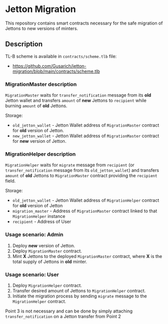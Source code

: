 # Jetton Migration

This repository contains smart contracts necessary for the safe migration of Jettons to new versions of minters.

## Description

TL-B scheme is available in `contracts/scheme.tlb` file:

-   https://github.com/Gusarich/jetton-migration/blob/main/contracts/scheme.tlb

### MigrationMaster description

`MigrationMaster` waits for `transfer_notification` message from its **old** Jetton wallet and transfers `amount` of **new** Jettons to `recipient` while burning `amount` of **old** Jettons.

Storage:

-   `old_jetton_wallet` - Jetton Wallet address of `MigrationMaster` contract for **old** version of Jetton.
-   `new_jetton_wallet` - Jetton Wallet address of `MigrationMaster` contract for **new** version of Jetton.

### MigrationHelper description

`MigrationHelper` waits for `migrate` message from `recipient` (or `transfer_notification` message from its `old_jetton_wallet`) and transfers `amount` of **old** Jettons to `MigrationMaster` contract providing the `recipient` field.

Storage:

-   `old_jetton_wallet` - Jetton Wallet address of `MigrationHelper` contract for **old** version of Jetton
-   `migration_master` - Address of `MigrationMaster` contract linked to that `MigrationHelper` instance
-   `recipient` - Address of User

### Usage scenario: Admin

1. Deploy **new** version of Jetton.
2. Deploy `MigrationMaster` contract.
3. Mint **X** Jettons to the deployed `MigrationMaster` contract, where **X** is the total supply of Jettons in **old** minter.

### Usage scenario: User

1. Deploy `MigrationHelper` contract.
2. Transfer desired amount of Jettons to `MigrationHelper` contract.
3. Initiate the migration process by sending `migrate` message to the `MigrationHelper` contract.

Point 3 is not necessary and can be done by simply attaching `transfer_notification` on a Jetton transfer from Point 2
